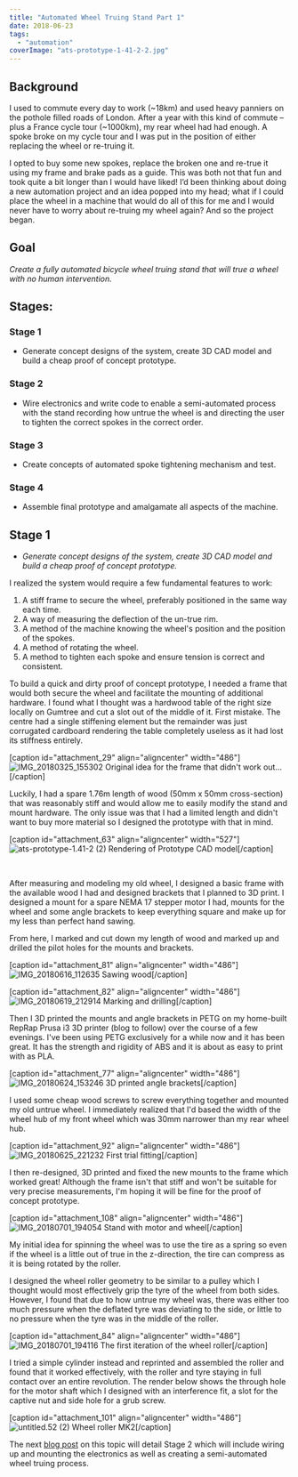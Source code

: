 ```yaml
---
title: "Automated Wheel Truing Stand Part 1"
date: 2018-06-23
tags: 
  - "automation"
coverImage: "ats-prototype-1-41-2-2.jpg"
---
```


## Background

I used to commute every day to work (~18km) and used heavy panniers on the pothole filled roads of London. After a year with this kind of commute – plus a France cycle tour (~1000km), my rear wheel had had enough. A spoke broke on my cycle tour and I was put in the position of either replacing the wheel or re-truing it.

I opted to buy some new spokes, replace the broken one and re-true it using my frame and brake pads as a guide. This was both not that fun and took quite a bit longer than I would have liked! I’d been thinking about doing a new automation project and an idea popped into my head; what if I could place the wheel in a machine that would do all of this for me and I would never have to worry about re-truing my wheel again? And so the project began.

## Goal

_Create a fully automated bicycle wheel truing stand that will true a wheel with no human intervention._

## Stages:

### Stage 1

- Generate concept designs of the system, create 3D CAD model and build a cheap proof of concept prototype.

### Stage 2

- Wire electronics and write code to enable a semi-automated process with the stand recording how untrue the wheel is and directing the user to tighten the correct spokes in the correct order.

### Stage 3

- Create concepts of automated spoke tightening mechanism and test.

### Stage 4

- Assemble final prototype and amalgamate all aspects of the machine.

## Stage 1

- _Generate concept designs of the system, create 3D CAD model and build a cheap proof of concept prototype._

I realized the system would require a few fundamental features to work:

1. A stiff frame to secure the wheel, preferably positioned in the same way each time.
2. A way of measuring the deflection of the un-true rim.
3. A method of the machine knowing the wheel's position and the position of the spokes.
4. A method of rotating the wheel.
5. A method to tighten each spoke and ensure tension is correct and consistent.

To build a quick and dirty proof of concept prototype, I needed a frame that would both secure the wheel and facilitate the mounting of additional hardware. I found what I thought was a hardwood table of the right size locally on Gumtree and cut a slot out of the middle of it. First mistake. The centre had a single stiffening element but the remainder was just corrugated cardboard rendering the table completely useless as it had lost its stiffness entirely.

\[caption id="attachment\_29" align="aligncenter" width="486"\]![IMG_20180325_155302](images/img_20180325_155302.jpg) Original idea for the frame that didn't work out...\[/caption\]

Luckily, I had a spare 1.76m length of wood (50mm x 50mm cross-section) that was reasonably stiff and would allow me to easily modify the stand and mount hardware. The only issue was that I had a limited length and didn't want to buy more material so I designed the prototype with that in mind.

\[caption id="attachment\_63" align="aligncenter" width="527"\]![ats-prototype-1.41-2 (2)](images/ats-prototype-1-41-2-2.jpg) Rendering of Prototype CAD model\[/caption\]

 

After measuring and modeling my old wheel, I designed a basic frame with the available wood I had and designed brackets that I planned to 3D print. I designed a mount for a spare NEMA 17 stepper motor I had, mounts for the wheel and some angle brackets to keep everything square and make up for my less than perfect hand sawing.

From here, I marked and cut down my length of wood and marked up and drilled the pilot holes for the mounts and brackets.

\[caption id="attachment\_81" align="aligncenter" width="486"\]![IMG_20180616_112635](images/img_20180616_112635.jpg) Sawing wood\[/caption\]

\[caption id="attachment\_82" align="aligncenter" width="486"\]![IMG_20180619_212914](images/img_20180619_212914.jpg) Marking and drilling\[/caption\]

Then I 3D printed the mounts and angle brackets in PETG on my home-built RepRap Prusa i3 3D printer (blog to follow) over the course of a few evenings. I've been using PETG exclusively for a while now and it has been great. It has the strength and rigidity of ABS and it is about as easy to print with as PLA.

\[caption id="attachment\_77" align="aligncenter" width="486"\]![IMG_20180624_153246](images/img_20180624_153246.jpg) 3D printed angle brackets\[/caption\]

I used some cheap wood screws to screw everything together and mounted my old untrue wheel. I immediately realized that I'd based the width of the wheel hub of my front wheel which was 30mm narrower than my rear wheel hub.

\[caption id="attachment\_92" align="aligncenter" width="486"\]![IMG_20180625_221232](images/img_20180625_221232.jpg) First trial fitting\[/caption\]

I then re-designed, 3D printed and fixed the new mounts to the frame which worked great! Although the frame isn't that stiff and won't be suitable for very precise measurements, I'm hoping it will be fine for the proof of concept prototype.

\[caption id="attachment\_108" align="aligncenter" width="486"\]![IMG_20180701_194054](images/img_20180701_1940541.jpg) Stand with motor and wheel\[/caption\]

My initial idea for spinning the wheel was to use the tire as a spring so even if the wheel is a little out of true in the z-direction, the tire can compress as it is being rotated by the roller.

I designed the wheel roller geometry to be similar to a pulley which I thought would most effectively grip the tyre of the wheel from both sides. However, I found that due to how untrue my wheel was, there was either too much pressure when the deflated tyre was deviating to the side, or little to no pressure when the tyre was in the middle of the roller.

\[caption id="attachment\_84" align="aligncenter" width="486"\]![IMG_20180701_194116](images/img_20180701_194116.jpg) The first iteration of the wheel roller\[/caption\]

I tried a simple cylinder instead and reprinted and assembled the roller and found that it worked effectively, with the roller and tyre staying in full contact over an entire revolution. The render below shows the through hole for the motor shaft which I designed with an interference fit, a slot for the captive nut and side hole for a grub screw.

\[caption id="attachment\_101" align="aligncenter" width="486"\]![untitled.52 (2)](images/untitled-52-2.jpg) Wheel roller MK2\[/caption\]

The next [blog post](https://jackchartres.xyz/2018/12/03/automated-wheel-truing-stand-part-2/) on this topic will detail Stage 2 which will include wiring up and mounting the electronics as well as creating a semi-automated wheel truing process.
